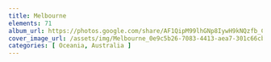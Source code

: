 ```yaml
---
title: Melbourne
elements: 71
album_url: https://photos.google.com/share/AF1QipM99lhGNp8IywH9kNQzfb_CwjG4xHdO6TyrIKWkdKRsFQWhz2Q99aLc6A1WT7ZKTQ?key=WHhvbHBEaktLRGNBQ3B5TFZIcFFGRkF1YmZ4a3JB
cover_image_url: /assets/img/Melbourne_0e9c5b26-7083-4413-aea7-301c66cb88ed.jpg
categories: [ Oceania, Australia ]
---
```


